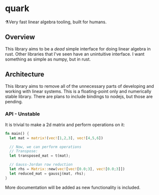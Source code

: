 # quark
⚗️Very fast linear algebra tooling, built for humans.

## Overview
This library aims to be a *dead* simple interface for doing linear algebra in rust. Other libraries that I've seen have an unintuitive interface. I want something as simple as numpy, but in rust.

## Architecture
This library aims to remove all of the unnecessary parts of developing and working with linear systems. This is a floating-point only and numerically stable library. There are plans to include bindings to nodejs, but those are pending.

### API - Unstable
It is trivial to make a 2d matrix and perform operations on it:

```rust
fn main() {
  let mat = matrix!(vec![1,2,3], vec![4,5,6])

  // Now, we can perform operations
  // Transpose:
  let transposed_mat = t(mat);

  // Gauss-Jordan row reduction
  let rhs = Matrix::new(vec![vec![0.0;3], vec![0.0;3]])
  let reduced_mat = gaussj(mat, rhs);
}
```

More documentation will be added as new functionality is included.
